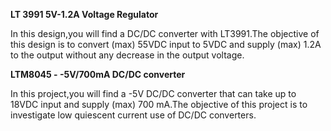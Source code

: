 
**LT 3991 5V-1.2A Voltage Regulator**

In this design,you will find a DC/DC converter with LT3991.The objective of this design is to convert (max) 55VDC input to 5VDC and supply (max) 1.2A to the output without any decrease in the output voltage.

**LTM8045 - -5V/700mA DC/DC converter**

In this project,you will find a -5V DC/DC converter that can take up to 18VDC input and supply (max) 700 mA.The objective of this project is to investigate low quiescent current use of DC/DC converters.
